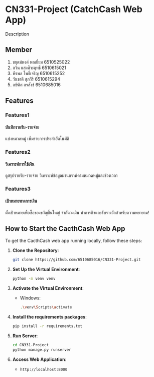 # CN331-Project (CatchCash Web App)

Description

## Member
1. ชยุตม์พงศ์ พลเยี่ยม 6510525022
1. กวิน แสงศิวะฤทธิ์ 6510615021
1. พีรพล โพธิ์เจริญ 6510615252
1. วันชาติ สุภวิรี 6510615294
1. กษิดิศ กรสังข์ 6510685016


## Features

### Features1
#### บันทึกรายรับ-รายจ่าย
แบ่งหมวดหมู่ เพิ่มรายการประจำอัตโนมัติ

### Features2
#### วิเคราะห์การใช้เงิน
ดูสรุปรายรับ-รายจ่าย วิเคราะห์ข้อมูลผ่านกราฟตามหมวดหมู่และช่วงเวลา

### Features3
#### เป้าหมายทางการเงิน
ตั้งเป้าหมายเพื่อซื้อของขวัญชิ้นใหญ่ จำกัดวงเงิน ทำภารกิจและรับรางวัลสำหรับความพยายาม!

## How to Start the CacthCash Web App
To get the CacthCash web app running locally, follow these steps:

1. **Clone the Repository**:
     ```bash
     git clone https://github.com/6510685016/CN331-Project.git
     ```

2. **Set Up the Virtual Environment**:
     ```bash
     python -m venv venv
     ```

3. **Activate the Virtual Environment**:
     - Windows:
       ```bash
       .\venv\Scripts\activate
       ```

4. **Install the requirements packages**:
     ```bash
     pip install -r requirements.txt
     ```

5. **Run Server**:
     ```bash
     cd CN331-Project
     python manage.py runserver
     ```

6. **Access Web Application**:
   - `http://localhost:8000`


